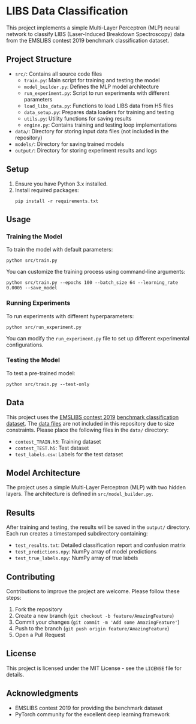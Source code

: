 # LIBS Data Classification

This project implements a simple Multi-Layer Perceptron (MLP) neural network to classify LIBS (Laser-Induced Breakdown Spectroscopy) data from the EMSLIBS contest 2019 benchmark classification dataset.

## Project Structure

- `src/`: Contains all source code files
  - `train.py`: Main script for training and testing the model
  - `model_builder.py`: Defines the MLP model architecture
  - `run_experiment.py`: Script to run experiments with different parameters
  - `load_libs_data.py`: Functions to load LIBS data from H5 files
  - `data_setup.py`: Prepares data loaders for training and testing
  - `utils.py`: Utility functions for saving results
  - `engine.py`: Contains training and testing loop implementations
- `data/`: Directory for storing input data files (not included in the repository)
- `models/`: Directory for saving trained models
- `output/`: Directory for storing experiment results and logs

## Setup

1. Ensure you have Python 3.x installed.
2. Install required packages:
   ```
   pip install -r requirements.txt
   ```

## Usage

### Training the Model

To train the model with default parameters:

```
python src/train.py
```

You can customize the training process using command-line arguments:

```
python src/train.py --epochs 100 --batch_size 64 --learning_rate 0.0005 --save_model
```

### Running Experiments

To run experiments with different hyperparameters:

```
python src/run_experiment.py
```

You can modify the `run_experiment.py` file to set up different experimental configurations.

### Testing the Model

To test a pre-trained model:

```
python src/train.py --test-only
```

## Data

This project uses the [EMSLIBS contest 2019](https://www.sciencedirect.com/science/article/pii/S0584854720300422) [benchmark classification dataset](https://www.nature.com/articles/s41597-020-0396-8). The [data files](https://springernature.figshare.com/collections/Benchmark_classification_dataset_for_laser-induced_breakdown_spectroscopy/4768790) are not included in this repository due to size constraints. Please place the following files in the `data/` directory:

- `contest_TRAIN.h5`: Training dataset
- `contest_TEST.h5`: Test dataset
- `test_labels.csv`: Labels for the test dataset

## Model Architecture

The project uses a simple Multi-Layer Perceptron (MLP) with two hidden layers. The architecture is defined in `src/model_builder.py`.

## Results

After training and testing, the results will be saved in the `output/` directory. Each run creates a timestamped subdirectory containing:

- `test_results.txt`: Detailed classification report and confusion matrix
- `test_predictions.npy`: NumPy array of model predictions
- `test_true_labels.npy`: NumPy array of true labels

## Contributing

Contributions to improve the project are welcome. Please follow these steps:

1. Fork the repository
2. Create a new branch (`git checkout -b feature/AmazingFeature`)
3. Commit your changes (`git commit -m 'Add some AmazingFeature'`)
4. Push to the branch (`git push origin feature/AmazingFeature`)
5. Open a Pull Request

## License

This project is licensed under the MIT License - see the `LICENSE` file for details.

## Acknowledgments

- EMSLIBS contest 2019 for providing the benchmark dataset
- PyTorch community for the excellent deep learning framework
